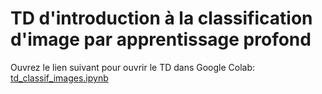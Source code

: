 # TD d'introduction à la classification d'image par apprentissage profond

Ouvrez le lien suivant pour ouvrir le TD dans Google Colab: [td_classif_images.ipynb](https://colab.research.google.com/github/perrin-isir/td_intro_classif_images/blob/main/td_classif_images.ipynb)

